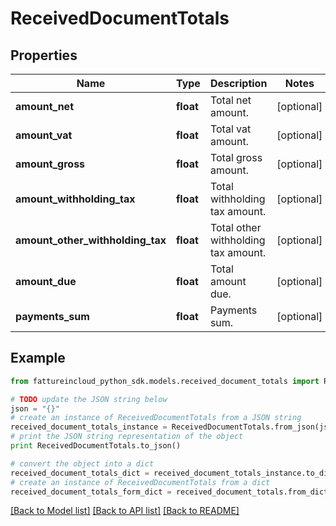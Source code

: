 # ReceivedDocumentTotals



## Properties
Name | Type | Description | Notes
------------ | ------------- | ------------- | -------------
**amount_net** | **float** | Total net amount. | [optional] 
**amount_vat** | **float** | Total vat amount. | [optional] 
**amount_gross** | **float** | Total gross amount. | [optional] 
**amount_withholding_tax** | **float** | Total withholding tax amount. | [optional] 
**amount_other_withholding_tax** | **float** | Total other withholding tax amount. | [optional] 
**amount_due** | **float** | Total amount due. | [optional] 
**payments_sum** | **float** | Payments sum. | [optional] 

## Example

```python
from fattureincloud_python_sdk.models.received_document_totals import ReceivedDocumentTotals

# TODO update the JSON string below
json = "{}"
# create an instance of ReceivedDocumentTotals from a JSON string
received_document_totals_instance = ReceivedDocumentTotals.from_json(json)
# print the JSON string representation of the object
print ReceivedDocumentTotals.to_json()

# convert the object into a dict
received_document_totals_dict = received_document_totals_instance.to_dict()
# create an instance of ReceivedDocumentTotals from a dict
received_document_totals_form_dict = received_document_totals.from_dict(received_document_totals_dict)
```
[[Back to Model list]](../README.md#documentation-for-models) [[Back to API list]](../README.md#documentation-for-api-endpoints) [[Back to README]](../README.md)


